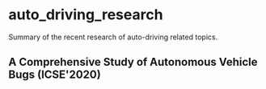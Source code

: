 # auto_driving_research
Summary of the recent research of auto-driving related topics.

## A Comprehensive Study of Autonomous Vehicle Bugs (ICSE'2020)
